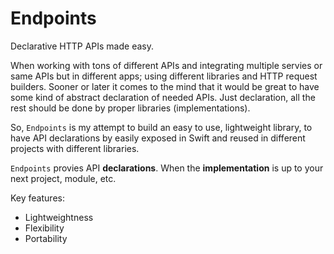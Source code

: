 # Endpoints
Declarative HTTP APIs made easy.

When working with tons of different APIs and integrating multiple servies or same APIs but in different apps; using different libraries and HTTP request builders. 
Sooner or later it comes to the mind that it would be great to have some kind of abstract declaration of needed APIs. Just declaration, all the rest should be done by proper libraries (implementations).

So, `Endpoints` is my attempt to build an easy to use, lightweight library, to have API declarations by easily exposed in Swift and reused in different projects with different libraries.

`Endpoints` provies API **declarations**. When the **implementation** is up to your next project, module, etc.

Key features:

* Lightweightness
* Flexibility 
* Portability
